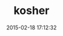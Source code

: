 ---
layout: post
title:  "kosher"
repo:   "hakanensari/kosher"
date:   2015-02-18 17:12:32
gemurl: https://github.com/hakanensari/kosher
---